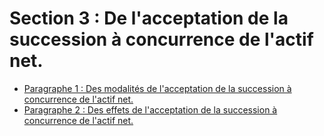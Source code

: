 # Section 3 : De l'acceptation de la succession à concurrence de l'actif net.

- [Paragraphe 1 : Des modalités de l'acceptation de la succession à concurrence de l'actif net.](paragraphe-1)
- [Paragraphe 2 : Des effets de l'acceptation de la succession à concurrence de l'actif net.](paragraphe-2)
